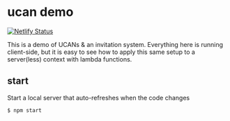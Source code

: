 # ucan demo

[![Netlify Status](https://api.netlify.com/api/v1/badges/edb5de67-925e-4f77-8962-d499e1e28fea/deploy-status)](https://app.netlify.com/sites/ucan-demo/deploys)

This is a demo of UCANs & an invitation system. Everything here is running
client-side, but it is easy to see how to apply this same setup to a
server(less) context with lambda functions.

## start
Start a local server that auto-refreshes when the code changes
```
$ npm start
```
